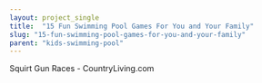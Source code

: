 ```yaml
---
layout: project_single
title:  "15 Fun Swimming Pool Games For You and Your Family"
slug: "15-fun-swimming-pool-games-for-you-and-your-family"
parent: "kids-swimming-pool"
---
```

Squirt Gun Races  - CountryLiving.com